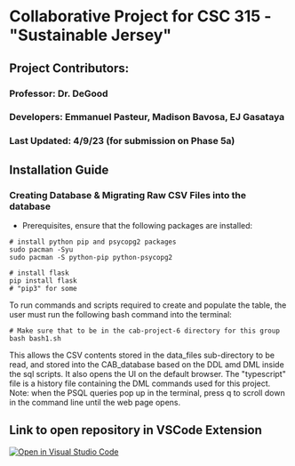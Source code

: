 # Collaborative Project for CSC 315 - "Sustainable Jersey"

## Project Contributors:
### Professor: Dr. DeGood
### Developers: Emmanuel Pasteur, Madison Bavosa, EJ Gasataya
### Last Updated: 4/9/23 (for submission on Phase 5a)

## Installation Guide

### Creating Database & Migrating Raw CSV Files into the database
* Prerequisites, ensure that the following packages are installed:
```
# install python pip and psycopg2 packages
sudo pacman -Syu
sudo pacman -S python-pip python-psycopg2

# install flask
pip install flask
# "pip3" for some
```
To run commands and scripts required to create and populate the table, the user must run the following bash command into the terminal:

```
# Make sure that to be in the cab-project-6 directory for this group
bash bash1.sh
```

This allows the CSV contents stored in the data_files sub-directory to be read, and 
stored into the CAB_database based on the DDL amd DML inside the sql scripts. It also opens the UI on the default browser. 
The "typescript" file is a history file containing the DML commands used for this project.
Note: when the PSQL queries pop up in the terminal, press q to scroll down in the command line until the web page opens.


## Link to open repository in VSCode Extension
[![Open in Visual Studio Code](https://classroom.github.com/assets/open-in-vscode-c66648af7eb3fe8bc4f294546bfd86ef473780cde1dea487d3c4ff354943c9ae.svg)](https://classroom.github.com/online_ide?assignment_repo_id=10765357&assignment_repo_type=AssignmentRepo)
